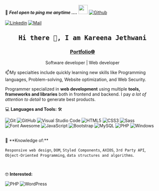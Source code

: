 <!--

## Complete list of github markdown emoji markup
https://gist.github.com/rxaviers/7360908

## technologies Icons 
https://simpleicons.org/

-->
📝 ***Feel open to ping me anytime ....*** <img src="https://media.giphy.com/media/WUlplcMpOCEmTGBtBW/giphy.gif" width="30">  [![Github](https://img.shields.io/badge/follow%20me-100+-red?style=social&logo=github)](https://github.com/Kareenajethwani03/)
<br>
<br>
[![Linkedin](https://img.shields.io/badge/LinkedIn-Kareena%20Jethwani-blue?logo=Linkedin&logoColor=blue&labelColor=black)](https://www.linkedin.com/in/kareenajethwani03/)
[![Mail](https://img.shields.io/badge/Gmail-missjethwani03@gmail.com-blue?logo=Gmail&logoColor=blue&labelColor=black)](mailto:missjethwani03@gmail.com)
<br>
<h2 align='center'><samp><strong>Hi there 👋, I am Kareena Jethwani</strong></samp></h2>
<h3 align='center'><strong><a href="" target="_blank">Portfolio🌐</a></strong></h3>
<p align='center'>Software developer | Web developer</p>

<p align='left'>📫My specialties include quickly learning new skills like Programming languages, Problem-solving, Website optimization, and Web Security.</p>

Programmer specialized in **web development** using multiple **tools, frameworks and libraries** both in frontend and backend. I pay *a lot of attention to detail* to generate best products.

💻 **Languages and Tools:** 🛠️<br>

![Git](https://img.shields.io/badge/-Git-000000?style=flat&logo=git&logoColor=F05032&labelColor=ffffff)
![GitHub](https://img.shields.io/badge/-GitHub-000000?style=flat&logo=github&logoColor=000000&labelColor=ffffff)
![Visual Studio Code](https://img.shields.io/badge/-VSCode-000000?style=flat&logo=visual-studio-code&labelColor=007ACC)
![HTML5](https://img.shields.io/badge/-HTML5-000000?style=flat&logo=html5&logoColor=ffffff&labelColor=E34F26)
![CSS3](https://img.shields.io/badge/-CSS3-000000?style=flat&logo=css3&logoColor=ffffff&labelColor=1572B6) 
![Sass](https://img.shields.io/badge/-Sass-000000?style=flat&logo=sass&logoColor=ffffff&labelColor=%23CC6699)
![Font Awesome](https://img.shields.io/badge/-font%20awesome-000000?style=flat&logo=font-awesome&logoColor=339AF0&labelColor=ffffff)
![JavaScript](https://img.shields.io/badge/-JavaScript-000000?style=flat&logo=javascript)
![Bootstrap](https://img.shields.io/badge/-Bootstrap-000000?style=flat&logo=bootstrap&logoColor=ffffff&labelColor=563D7C)
![MySQL](https://img.shields.io/badge/-MySQL-000000?style=flat&logo=mysql&labelColor=ffffff)
![PHP](https://img.shields.io/badge/-PHP-000000?style=flat&logo=php&labelColor=ffffff)
![Windows](https://img.shields.io/badge/-Windows-000000?style=flat&logo=windows&logoColor=ffffff&labelColor=0078D6)

<br>
🧐 **Knowledge of:**<br>

`Responsive web design`, `DOM`, `Styled Components`, `AXIOS`, `3rd Party API`, `Object-Oriented Programming`, `data structures and algorithms`.

<br>

🤓 **Interested:** <br>

![PHP](https://img.shields.io/badge/-PHP-000000?style=flat&logo=PHP&logoColor=5466b8&labelColor=ffffff)
![WordPress](https://img.shields.io/badge/-WordPress-000000?style=flat&logo=wordpress&labelColor=21759B)

<br>
